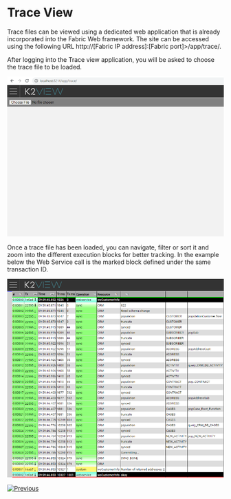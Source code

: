 # Trace View

Trace files can be viewed using a dedicated web application that is already incorporated into the Fabric Web framework. The site can be accessed using the following URL http://[Fabric IP address]:[Fabric port]>/app/trace/. 

After logging into the Trace view application, you will be asked to choose the trace file to be loaded.

![images](images/trace_example4_view.png)

Once a trace file has been loaded, you can navigate, filter or sort it and zoom into the different execution blocks for better tracking. In the example below the Web Service call is the marked block defined under the same transaction ID.

![images](images/trace_example5_view.png)



[![Previous](/articles/images/Previous.png)](04_trace_custom.md)



